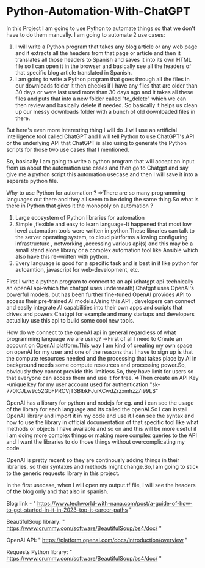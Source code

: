 # Python-Automation-With-ChatGPT

In this Project I am going to use Python to automate things so that we don't have to do them manually. I am going to automate 2 use cases:

1) I will write a Python program that takes any blog article or any web page and it extracts all the headers from that page or article and then it translates all those headers to Spanish and saves it into its own HTML file so I can open it in the browser and basically see all the headers of that specific blog article translated in Spanish.
2) I am going to write a Python program that goes through all the files in our downloads folder it then checks if I have any files that are older than 30 days or were last used more than 30 days ago and it takes all these files and puts that into a new folder called "to_delete" which we can then review and basically delete if needed. So basically it helps us clean up our messy downloads folder with a bunch of old downloaded files in there.

But here's even more interesting thing I will do .I will use an artificial intelligence tool called ChatGPT and I will tell Python to use ChatGPT's API or the underlying API that ChatGPT is also using to generate the Python scripts for those two use cases that I mentioned.


So, basically I am going to write a python program that will accept an input from us about the automation use cases and then go to Chatgpt and say give me a python script this automation usecase and then I will save it into a seperate python file.

Why to use Python for automation ?
=>There are so many programming languages out there and they all seem to be doing the same thing.So what is there in Python that gives it the monopoly on automation ?
1) Large ecosystem of Python libraries for automation
2) Simple ,flexible and easy to learn language-It happened that most low level automation tools were written in python.These libraries can talk to the  server operating system, to cloud platforms allowing configuring infrastructure , networking  ,accessing various api(s) and this may be a small stand alone library or a complex automation tool like Ansible which also have this re-written with python.
3) Every language is good for a specific task and is best in it like python for autoamtion, javascript for web-development, etc.

First I write a python program to connect to an api (chatgpt api-technically an openAI api-which the chatgpt uses underneath).Chatgpt uses OpenAI's powerful models, but has been further fine-tuned
OpenAI provides API to access their pre-trained AI models.Using this API , developers can connect and easily integrate AI capabilities into their own apps and scripts that drives and powers Chatgpt for example and many startups and developers actualluy use this api to build some cool new tools.

How do we connect to the openAI api in general regardless of what programming language we are using?
=>First of all I need to Create an account on OpenAI platform.This way I am kind of creating my own space on openAI for my user and one of the reasons that I have to sign up is that the compute resources needed and the processing that takes place by AI in background needs some compute resources and processing power.So, obviously they cannot provide this limitless.So, they have limit for users so that everyone can access them and use it for free.
=>Then create an API Key -unique key for my user account used for authentication
   "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"


OpenAI has a library for python and nodejs for eg. and i can see the usage of the library for each language and its called the openAI.So I can install OpenAI library and import it in my code and use it.I can see the syntax and how to use the library in official documentation of that specific tool like what 
methods or objects I have available and so on and this will be more useful if i am doing more complex things or making more complex queries to the API and I 
want the libraries to do those things without overcomplicating my code.

OpenAI is pretty recent so they are continously adding things in their libraries, so their syntaxes and methods might change.So,I am going to stick to the generic requests library in this project.

In the first usecase, when I will open my output.tf file, i will see the headers of the blog only and that also in spanish.

Blog link - " https://www.techworld-with-nana.com/post/a-guide-of-how-to-get-started-in-it-in-2023-top-it-career-paths "

BeautifulSoup library: " https://www.crummy.com/software/BeautifulSoup/bs4/doc/ "

OpenAI API: " https://platform.openai.com/docs/introduction/overview "

Requests Python library: " https://www.crummy.com/software/BeautifulSoup/bs4/doc/ "

